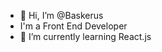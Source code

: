 - 👋 Hi, I’m @Baskerus
-  I'm a Front End Developer
- 🌱 I’m currently learning React.js

<!---
Baskerus/Baskerus is a ✨ special ✨ repository because its `README.md` (this file) appears on your GitHub profile.
You can click the Preview link to take a look at your changes.
--->
